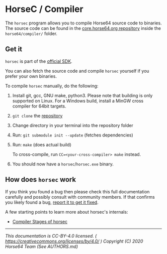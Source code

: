 
# HorseC / Compiler

The `horsec` program allows you to compile Horse64 source
code to binaries. The source code can be found in the
[core.horse64.org repository](
    ../Contributing.md#corehorse64org-package
) inside the `horse64/compiler/` folder.


## Get it

`horsec` is part of the [official SDK](../Introduction.md#download).

You can also fetch the source code and compile `horsec` yourself
if you prefer your own binaries.

To compile `horsec` manually, do the following:

1. Install git, gcc, GNU make, python3. Please note that building
   is only supported on Linux. For a Windows build, install a MinGW
   cross compiler for 64bit targets.

2. `git clone` the [repository](../Contributing.md#corehorse64org-package)

3. Change directory in your terminal into the repository folder

4. Run: `git submodule init --update` (fetches dependencies)

5. Run: `make` (does actual build)

   To cross-compile, run `CC=<your-cross-compiler> make` instead.

6. You should now have a `horsec`/`horsec.exe` binary.


## How does `horsec` work

If you think you found a bug then please check this full
documentation carefully and possibly consult with community
members. If that confirms you likely found a bug,
[report it to get it fixed](../Contributing.md#report-bugs).

A few starting points to learn more about horsec's internals:

- [Compiler Stages of horsec](./Compiler%20Stages.md)


---
*This documentation is CC-BY-4.0 licensed.
( https://creativecommons.org/licenses/by/4.0/ )
Copyright (C) 2020  Horse64 Team (See AUTHORS.md)*
